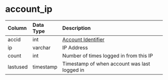 # account\_ip

| Column | Data Type | Description |
| :--- | :--- | :--- |
| accid | int | [Account Identifier](account.md) |
| ip | varchar | IP Address |
| count | int | Number of times logged in from this IP |
| lastused | timestamp | Timestamp of when account was last logged in |

